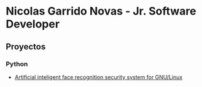 # Nicolas Garrido Novas - Jr. Software Developer
## Proyectos
### Python
- <a href=google.com> Artificial inteligent face recognition security system for GNU/Linux
